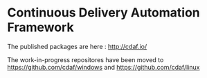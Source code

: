 # Continuous Delivery Automation Framework

The published packages are here : http://cdaf.io/

The work-in-progress repositores have been moved to https://github.com/cdaf/windows and https://github.com/cdaf/linux
